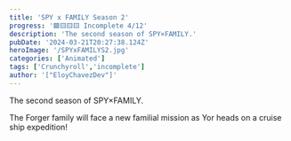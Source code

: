 ```yaml
---
title: 'SPY x FAMILY Season 2'
progress: '🟩🟨🟨🟨 Incomplete 4/12'
description: 'The second season of SPY×FAMILY.'
pubDate: '2024-03-21T20:27:38.124Z'
heroImage: '/SPYxFAMILYS2.jpg'
categories: ['Animated']
tags: ['Crunchyroll','incomplete']
author: '["EloyChavezDev"]'
---
```

The second season of SPY×FAMILY.

The Forger family will face a new familial mission as Yor heads on a cruise ship expedition!